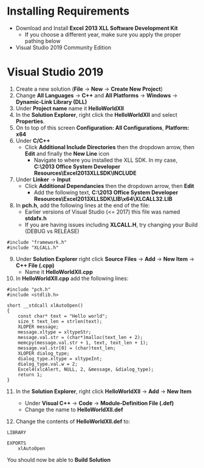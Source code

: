 # Installing Requirements
* Download and Install **Excel 2013 XLL Software Development Kit**
  * If you choose a different year, make sure you apply the proper pathing below
* Visual Studio 2019 Community Edition

# Visual Studio 2019
1. Create a new solution (**File** -> **New** -> **Create New Project**)
2. Change **All Languages** -> **C++** and **All Platforms** -> **Windows** -> **Dynamic-Link Library (DLL)**
3. Under **Project name** name it **HelloWorldXll**
4. In the **Solution Explorer**, right click the **HelloWorldXll** and select **Properties**.
5. On to top of this screen **Configuration: All Configurations**, **Platform: x64**
6. Under **C/C++**
	* Click **Additional Include Directories** then the dropdown arrow, then **Edit** and finally the **New Line** icon
	  * Navigate to where you installed the XLL SDK. In my case, **C:\2013 Office System Developer Resources\Excel2013XLLSDK\INCLUDE**
7. Under **Linker** -> **Input**
	* Click **Additional Dependancies** then the dropdown arrow, then **Edit**
	    * Add the following text, **C:\2013 Office System Developer Resources\Excel2013XLLSDK\LIB\x64\XLCALL32.LIB**
8. In **pch.h**, add the following lines at the end of the file:
	* Earlier versions of Visual Studio (<= 2017) this file was named **stdafx.h**
    * If you are having issues including **XLCALL.H**, try changing your Build (DEBUG vs RELEASE)

```
#include "framework.h"
#include "XLCALL.h"
```

9. Under **Solution Explorer** right click **Source Files** -> **Add** -> **New Item** -> **C++ File (.cpp)**
    * Name it **HelloWorldXll.cpp**
10. In **HelloWorldXll.cpp** add the following lines:

```
#include "pch.h"
#include <stdlib.h>

short __stdcall xlAutoOpen()
{
	const char* text = "Hello world";
	size_t text_len = strlen(text);
	XLOPER message;
	message.xltype = xltypeStr;
	message.val.str = (char*)malloc(text_len + 2);
	memcpy(message.val.str + 1, text, text_len + 1);
	message.val.str[0] = (char)text_len;
	XLOPER dialog_type;
	dialog_type.xltype = xltypeInt;
	dialog_type.val.w = 2;
	Excel4(xlcAlert, NULL, 2, &message, &dialog_type);
	return 1;
}
```

11. In the **Solution Explorer**, right click **HelloWorldXll** -> **Add** -> **New Item**
    * Under **Visual C++** -> **Code** -> **Module-Definition File (.def)**
    * Change the name to **HelloWorldXll.def**

12. Change the contents of **HelloWorldXll.def** to:

```
LIBRARY

EXPORTS
    xlAutoOpen
```

You should now be able to **Build Solution**
